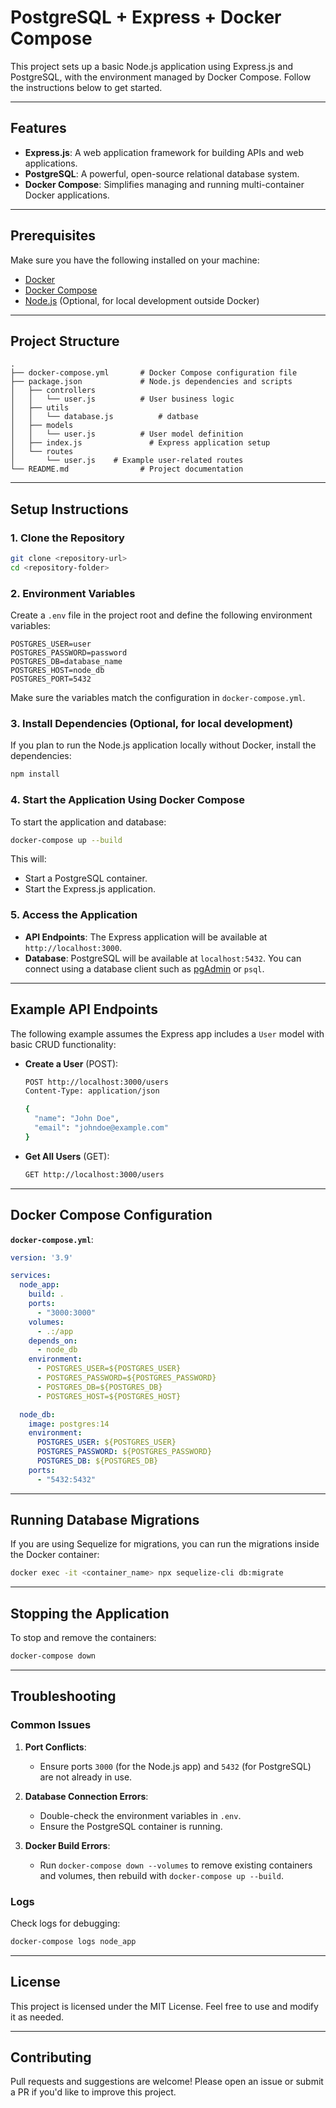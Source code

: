 # PostgreSQL + Express + Docker Compose

This project sets up a basic Node.js application using Express.js and PostgreSQL, with the environment managed by Docker Compose. Follow the instructions below to get started.

---

## Features
- **Express.js**: A web application framework for building APIs and web applications.
- **PostgreSQL**: A powerful, open-source relational database system.
- **Docker Compose**: Simplifies managing and running multi-container Docker applications.

---

## Prerequisites
Make sure you have the following installed on your machine:

- [Docker](https://www.docker.com/products/docker-desktop)
- [Docker Compose](https://docs.docker.com/compose/install/)
- [Node.js](https://nodejs.org/) (Optional, for local development outside Docker)

---

## Project Structure
```
.
├── docker-compose.yml       # Docker Compose configuration file
├── package.json             # Node.js dependencies and scripts
│   ├── controllers
│   │   └── user.js          # User business logic
│   ├── utils
│   │   └── database.js          # datbase
│   ├── models
│   │   └── user.js          # User model definition
│   ├── index.js               # Express application setup
│   └── routes
│       └── user.js    # Example user-related routes
└── README.md                # Project documentation
```

---

## Setup Instructions

### 1. Clone the Repository
```bash
git clone <repository-url>
cd <repository-folder>
```

### 2. Environment Variables
Create a `.env` file in the project root and define the following environment variables:

```
POSTGRES_USER=user
POSTGRES_PASSWORD=password
POSTGRES_DB=database_name
POSTGRES_HOST=node_db
POSTGRES_PORT=5432
```

Make sure the variables match the configuration in `docker-compose.yml`.

### 3. Install Dependencies (Optional, for local development)
If you plan to run the Node.js application locally without Docker, install the dependencies:
```bash
npm install
```

### 4. Start the Application Using Docker Compose
To start the application and database:
```bash
docker-compose up --build
```
This will:
- Start a PostgreSQL container.
- Start the Express.js application.

### 5. Access the Application
- **API Endpoints**: The Express application will be available at `http://localhost:3000`.
- **Database**: PostgreSQL will be available at `localhost:5432`. You can connect using a database client such as [pgAdmin](https://www.pgadmin.org/) or `psql`.

---

## Example API Endpoints
The following example assumes the Express app includes a `User` model with basic CRUD functionality:

- **Create a User** (POST):
  ```bash
  POST http://localhost:3000/users
  Content-Type: application/json

  {
    "name": "John Doe",
    "email": "johndoe@example.com"
  }
  ```

- **Get All Users** (GET):
  ```bash
  GET http://localhost:3000/users
  ```

---

## Docker Compose Configuration
**`docker-compose.yml`**:
```yaml
version: '3.9'

services:
  node_app:
    build: .
    ports:
      - "3000:3000"
    volumes:
      - .:/app
    depends_on:
      - node_db
    environment:
      - POSTGRES_USER=${POSTGRES_USER}
      - POSTGRES_PASSWORD=${POSTGRES_PASSWORD}
      - POSTGRES_DB=${POSTGRES_DB}
      - POSTGRES_HOST=${POSTGRES_HOST}

  node_db:
    image: postgres:14
    environment:
      POSTGRES_USER: ${POSTGRES_USER}
      POSTGRES_PASSWORD: ${POSTGRES_PASSWORD}
      POSTGRES_DB: ${POSTGRES_DB}
    ports:
      - "5432:5432"
```

---

## Running Database Migrations
If you are using Sequelize for migrations, you can run the migrations inside the Docker container:
```bash
docker exec -it <container_name> npx sequelize-cli db:migrate
```

---

## Stopping the Application
To stop and remove the containers:
```bash
docker-compose down
```

---

## Troubleshooting

### Common Issues
1. **Port Conflicts**:
   - Ensure ports `3000` (for the Node.js app) and `5432` (for PostgreSQL) are not already in use.

2. **Database Connection Errors**:
   - Double-check the environment variables in `.env`.
   - Ensure the PostgreSQL container is running.

3. **Docker Build Errors**:
   - Run `docker-compose down --volumes` to remove existing containers and volumes, then rebuild with `docker-compose up --build`.

### Logs
Check logs for debugging:
```bash
docker-compose logs node_app
```

---

## License
This project is licensed under the MIT License. Feel free to use and modify it as needed.

---

## Contributing
Pull requests and suggestions are welcome! Please open an issue or submit a PR if you'd like to improve this project.

